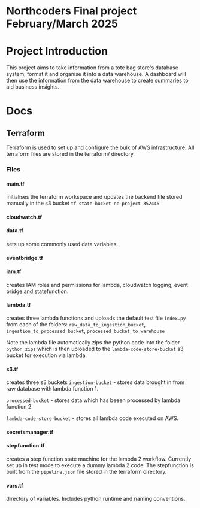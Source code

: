 Northcoders Final project February/March 2025
==========

# Project Introduction
This project aims to take information from a tote bag store's database system, format it and organise it into a data warehouse. A dashboard will then use the information from the data warehouse to create summaries to aid business insights.

# Docs
## Terraform
Terraform is used to set up and configure the bulk of AWS infrastructure. All terraform files are stored in the terraform/ directory.

### Files
#### main.tf
initialises the terraform workspace and updates the backend file stored manually in the s3 bucket <code>tf-state-bucket-nc-project-352446</code>.

#### cloudwatch.tf
#### data.tf
sets up some commonly used data variables.

#### eventbridge.tf

#### iam.tf
creates IAM roles and permissions for lambda, cloudwatch logging, event bridge and statefunction.

#### lambda.tf
creates three lambda functions and uploads the default test file <code>index.py</code> from each of the folders: <code>raw_data_to_ingestion_bucket</code>, <code>ingestion_to_processed_bucket</code>, <code>processed_bucket_to_warehouse</code>

Note the lambda file automatically zips the python code into the folder <code>python_zips</code> which is then uploaded to the <code>lambda-code-store-bucket</code> s3 bucket for execution via lambda.

#### s3.tf
creates three s3 buckets 
<code>ingestion-bucket</code> - stores data brought in from raw database with lambda function 1.

<code>processed-bucket</code> - stores data which has beeen processed by lambda function 2

<code>lambda-code-store-bucket</code> - stores all lambda code executed on AWS.

#### secretsmanager.tf

#### stepfunction.tf
creates a step function state machine for the lambda 2 workflow. Currently set up in test mode to execute a dummy lambda 2 code. The stepfunction is built from the <code>pipeline.json</code> file stored in the terraform directory.

#### vars.tf
directory of variables. Includes python runtime and naming conventions.